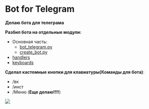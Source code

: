 # Bot for Telegram

__Делаю бота для телеграма__

__Разбил бота на отдельные модули:__
- Oсновная часть:
     - [bot_telegram.py](https://github.com/Wa1gala/Python-Telegram-Bot/blob/main/bot_telegram.py)
    - [create_bot.py](https://github.com/Wa1gala/Python-Telegram-Bot/blob/main/create_bot.py)
- [handlers](https://github.com/Wa1gala/Python_Telegram_Bot/tree/main/Handlers)
- [keyboards](https://github.com/Wa1gala/Python_Telegram_Bot/tree/main/keyboards)

__Сделал кастомные кнопки для клавиатуры(Команды для бота)__:

- /вк
- /инст
- /Меню (__Еще делаю!!!!__)

![](https://sun9-63.userapi.com/impg/7cIFJ5U0DOKLTpA9_H6XPAYe_tbJk-7GeR9BHA/Bs7grIzl9JY.jpg?size=899x900&quality=96&sign=923ad2798d3b540d4d75083007e6f34b&type=album)
